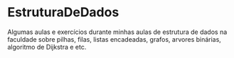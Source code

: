 # EstruturaDeDados
Algumas aulas e exercícios durante minhas aulas de estrutura de dados na faculdade sobre pilhas, filas, listas encadeadas, grafos, arvores binárias, algoritmo de Dijkstra e etc.
